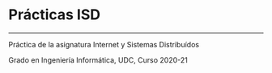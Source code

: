 # Prácticas ISD
---------------------------------------------------------------------

Práctica de la asignatura Internet y Sistemas Distribuídos

Grado en Ingeniería Informática, UDC, Curso 2020-21
